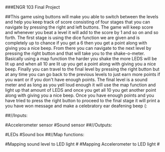 ###ENGR 103 Final Project

##This game using buttons will make you able to switch between the levels and help you keep track of score consisting of four stages that you can navigate by pressing the right and left buttons. The game will keep score and whenever you beat a level it will add to the score by 1 and so on and so forth. The first stage is using the dice function we are given and is completely up to chance if you get a 6 then you get a point along with giving you a nice beep. From there you can navigate to the next level by pressing the right button and that will take you to the shake-o-meter. Basically using a map function the harder you shake the more LEDS will be lit up and when all 10 are lit up you get a point along with giving you a nice beep. Finally you can travel to the final level by pressing the right button but at any time you can go back to the previous levels to just earn more points if you want or if you don't have enough points. The final level is a sound meter and as long as you yell loud enough it will use the map function and light up that amount of LEDS and once you get all 10 you get another point along with giving you a nice beep. Once you have enough points and you have tried to press the right button to proceed to the final stage it will print a you have won message and make a celebratory ear deafening beep (:

##//Inputs:

#Accelerometer sensor
#Sound sensor
##//Outputs:

#LEDs
#Sound box
##//Map functions:

#Mapping sound level to LED light #
#Mapping Accelerometer to LED light #
